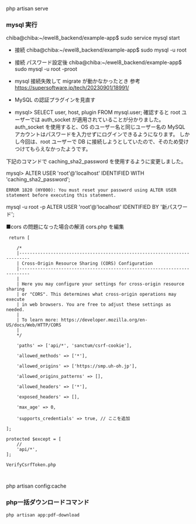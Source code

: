 php artisan serve

### mysql 実行

chiba@chiba:~/ewel8_backend/example-app$ sudo service mysql start

-   接続
    chiba@chiba:~/ewel8_backend/example-app$ sudo mysql -u root

-   接続 パスワード設定後
    chiba@chiba:~/ewel8_backend/example-app$ sudo mysql -u root -proot

-   mysql 接続失敗して migrate が動かなかったとき
    参考
    https://supersoftware.jp/tech/20230901/18991/
-   MySQL の認証プラグインを見直す
-   mysql> SELECT user, host, plugin FROM mysql.user;
    確認すると root ユーザーでは auth_socket が適用されていることが分かりました。
    auth_socket を使用すると、OS のユーザー名と同じユーザー名の MySQL アカウントはパスワードを入力せずにログインできるようになります。
    しかし今回は、root ユーザーで DB に接続しようとしていたので、そのため受けつけてもらえなかったようです。

下記のコマンドで caching_sha2_password を使用するように変更しました。

mysql> ALTER USER 'root'@'localhost' IDENTIFIED WITH 'caching_sha2_password';

```
ERROR 1820 (HY000): You must reset your password using ALTER USER statement before executing this statement.
```

mysql -u root -p
ALTER USER 'root'@'localhost' IDENTIFIED BY '新パスワード';

■cors の問題になった場合の解消
cors.php を編集

```
 return [

    /*
    |--------------------------------------------------------------------------
    | Cross-Origin Resource Sharing (CORS) Configuration
    |--------------------------------------------------------------------------
    |
    | Here you may configure your settings for cross-origin resource sharing
    | or "CORS". This determines what cross-origin operations may execute
    | in web browsers. You are free to adjust these settings as needed.
    |
    | To learn more: https://developer.mozilla.org/en-US/docs/Web/HTTP/CORS
    |
    */

    'paths' => ['api/*', 'sanctum/csrf-cookie'],

    'allowed_methods' => ['*'],

    'allowed_origins' => ['https://smp.uh-oh.jp'],

    'allowed_origins_patterns' => [],

    'allowed_headers' => ['*'],

    'exposed_headers' => [],

    'max_age' => 0,

    'supports_credentials' => true, // ここを追加

];
```

    protected $except = [
        //
        'api/*',
    ];

```
VerifyCsrfToken.php



```

php artisan config:cache

### php一括ダウンロードコマンド
`php artisan app:pdf-download`
